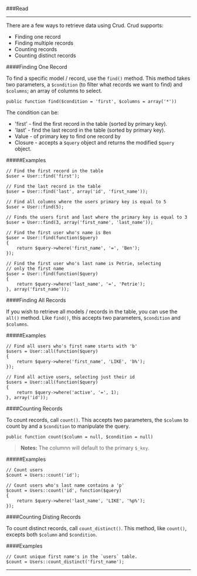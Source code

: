 ###Read

----------

There are a few ways to retrieve data using Crud. Crud supports:

 - Finding one record
 - Finding multiple records
 - Counting records
 - Counting distinct records

####Finding One Record

To find a specific model / record, use the `find()` method. This method takes two parameters, a `$condition` (to filter what records we want to find) and `$columns`; an array of columns to select.

	public function find($condition = 'first', $columns = array('*'))

The condition can be:

 - 'first' - find the first record in the table (sorted by primary key).
 - 'last' - find the last record in the table (sorted by primary key).
 - Value - of primary key to find one record by
 - Closure - accepts a `$query` object and returns the modified `$query` object.

#####Examples

	// Find the first record in the table
	$user = User::find('first');

	// Find the last record in the table
	$user = User::find('last', array('id', 'first_name'));

	// Find all columns where the users primary key is equal to 5
	$user = User::find(5);

	// Finds the users first and last where the primary key is equal to 3
	$user = User::find(3, array('first_name', 'last_name'));

	// Find the first user who's name is Ben
	$user = User::find(function($query)
	{
		return $query->where('first_name', '=', 'Ben');
	});

	// Find the first user who's last name is Petrie, selecting
	// only the first name
	$user = User::find(function($query)
	{
		return $query->where('last_name', '=', 'Petrie');
	}, array('first_name'));

####Finding All Records

If you wish to retrieve all models / records in the table, you can use the `all()` method. Like `find()`, this accepts two parameters, `$condition` and `$columns`.

#####Examples

	// Find all users who's first name starts with 'b'
	$users = User::all(function($query)
	{
		return $query->where('first_name', 'LIKE', 'b%');
	});

	// Find all active users, selecting just their id
	$users = User::all(function($query)
	{
		return $query->where('active', '=', 1);
	}, array('id'));

####Counting Records

To count records, call `count()`. This accepts two parameters, the `$column` to count by and a `$condition` to manipulate the query.

	public function count($column = null, $condition = null)

>**Notes:** The columnn will default to the primary `$_key`.

#####Examples

	// Count users
	$count = Users::count('id');

	// Count users who's last name contains a 'p'
	$count = Users::count('id', function($query)
	{
		return $query->where('last_name', 'LIKE', '%p%');
	});

####Counting Disting Records

To count distinct records, call `count_distinct()`. This method, like `count()`, excepts both `$column` and `$condition`.

####Examples

	// Count unique first name's in the `users` table.
	$count = Users::count_distinct('first_name');

----------

